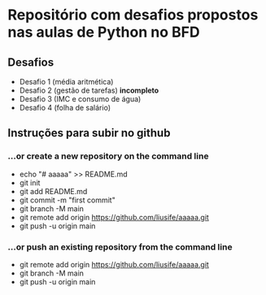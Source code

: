 # Repositório com desafios propostos nas aulas de Python no BFD

## Desafios

* Desafio 1 (média aritmética)
* Desafio 2 (gestão de tarefas) __incompleto__
* Desafio 3 (IMC e consumo de água)
* Desafio 4 (folha de salário)

## Instruções para subir no github

### …or create a new repository on the command line

* echo "# aaaaa" >> README.md
* git init
* git add README.md
* git commit -m "first commit"
* git branch -M main
* git remote add origin https://github.com/liusife/aaaaa.git
* git push -u origin main

### …or push an existing repository from the command line

* git remote add origin https://github.com/liusife/aaaaa.git
* git branch -M main
* git push -u origin main
